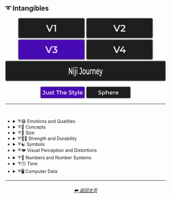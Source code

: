 <h2>➰ Intangibles</h2>

<div align="center">

[<img src="/Images/Repo_Parts/Buttons/Version_Buttons/button_version_V1_inactive.webp?raw=true" alt="MidJourney V1" height="64" />](/Pages/MJ_V1/Style_Pages/Sphere/Intangibles.md)
[<img src="/Images/Repo_Parts/Buttons/Version_Buttons/button_version_V2_inactive.webp?raw=true" alt="MidJourney V2" height="64" />](/Pages/MJ_V2/Style_Pages/Sphere/Intangibles.md)
[<img src="/Images/Repo_Parts/Buttons/Version_Buttons/button_version_V3_active.webp?raw=true" alt="MidJourney V3" height="64" />](/Pages/MJ_V3/Style_Pages/Just_The_Style/Intangibles.md)
[<img src="/Images/Repo_Parts/Buttons/Version_Buttons/button_version_V4_inactive.webp?raw=true" alt="MidJourney V4" height="64" />](/Pages/MJ_V4/Style_Pages/Just_The_Style/Intangibles.md)
<br>
[<img src="/Images/Repo_Parts/Buttons/Version_Buttons/button_version_niji_inactive_full.webp?raw=true" alt="Niji Journey" height="64" />](/Pages/Niji_Journey/Style_Pages/Intangibles.md)

[<img src="/Images/Repo_Parts/Buttons/Image_Type_Buttons/button_just_the_style_active.webp?raw=true" alt="Just The Style" width="140.5" />](/Pages/MJ_V3/Style_Pages/Just_The_Style/Intangibles.md)
[<img src="/Images/Repo_Parts/Buttons/Image_Type_Buttons/button_sphere_inactive.webp?raw=true" alt="Sphere" width="140.5" />](/Pages/MJ_V3/Style_Pages/Sphere/Intangibles.md)

</div>

<hr>
<br>


- <details><summary>➰😁 Emotions and Qualities</summary><p><div align="center">

    | Happy | Happy Accidents | Joyful |
    | :-: | :-: | :-: |
    | <img src="/Images/MJ_V3/MidJourney_Styles/Happy.webp?raw=true" width="256" /> | <img src="/Images/MJ_V3/MidJourney_Styles/Happy_Accidents.webp?raw=true" width="256" /> | <img src="/Images/MJ_V3/MidJourney_Styles/Wave_12/Joyful.webp?raw=true" width="256" /> |
    
    <br>

    | Excited | Euphoric | Love |
    | :-: | :-: | :-: |
    | <img src="/Images/MJ_V3/MidJourney_Styles/Excited.webp?raw=true" width="256" /> | <img src="/Images/MJ_V3/MidJourney_Styles/Euphoric.webp?raw=true" width="256" /> | <img src="/Images/MJ_V3/MidJourney_Styles/Wave_11/Love.webp?raw=true" width="256" /> |

    <br>
    
    | Sad | Lonely | Depressing |
    | :-: | :-: | :-: |
    | <img src="/Images/MJ_V3/MidJourney_Styles/Sad.webp?raw=true" width="256" /> | <img src="/Images/MJ_V3/MidJourney_Styles/Lonely.webp?raw=true" width="256" /> | <img src="/Images/MJ_V3/MidJourney_Styles/Depressing.webp?raw=true" width="256" /> |
    
    <br>
    
    | Cheerful | Surprise |
    | :-: | :-: |
    | <img src="/Images/MJ_V3/MidJourney_Styles/Wave_13/Cheerful.webp?raw=true" width="256" /> | <img src="/Images/MJ_V3/MidJourney_Styles/Wave_12/Surprise.webp?raw=true" width="256" /> |

    <br>

    | Emotion | Emotional |
    | :-: | :-: |
    | <img src="/Images/MJ_V3/MidJourney_Styles/Wave_13/Emotion.webp?raw=true" width="256" /> | <img src="/Images/MJ_V3/MidJourney_Styles/Wave_12/Emotional.webp?raw=true" width="256" /> |

    <br>
    
    | Intense | Freaky |
    | :-: | :-: |
    | <img src="/Images/MJ_V3/MidJourney_Styles/Wave_14/Intense.webp?raw=true" width="256" /> | <img src="/Images/MJ_V3/MidJourney_Styles/Freaky.webp?raw=true" width="256" /> |

    <br>
    
    | Clever | Brilliant | Intelligent |
    | :-: | :-: | :-: |
    | <img src="/Images/MJ_V3/MidJourney_Styles/Wave_12/Clever.webp?raw=true" width="256" /> | <img src="/Images/MJ_V3/MidJourney_Styles/Wave_13/Brilliant.webp?raw=true" width="256" /> | <img src="/Images/MJ_V3/MidJourney_Styles/Wave_13/Intelligent.webp?raw=true" width="256" /> |

    <br>

    | Whimsical |
    | :-: |
    | <img src="/Images/MJ_V3/MidJourney_Styles/Wave_12/Whimsical.webp?raw=true" width="256" /> |
    
    <br>
    
    | Pleasing | Evocative |
    | :-: | :-: |
    | <img src="/Images/MJ_V3/MidJourney_Styles/Wave_13/Pleasing.webp?raw=true" width="256" /> | <img src="/Images/MJ_V3/MidJourney_Styles/Wave_12/Evocative.webp?raw=true" width="256" /> |

    <br>

    | Angry | Dangerous |
    | :-: | :-: |
    | <img src="/Images/MJ_V3/MidJourney_Styles/Angry.webp?raw=true" width="256" /> | <img src="/Images/MJ_V3/MidJourney_Styles/Wave_11/Dangerous.webp?raw=true" width="256" /> |

    <br>

    | Angelic | Good | Heavenly |
    | :-: | :-: | :-: |
    | <img src="/Images/MJ_V3/MidJourney_Styles/Angelic.webp?raw=true" width="256" /> | <img src="/Images/MJ_V3/MidJourney_Styles/Good.webp?raw=true" width="256" /> | <img src="/Images/MJ_V3/MidJourney_Styles/Wave_12/Heavenly.webp?raw=true" width="256" /> |

    <br>

    | Evil | Diabolic | Demonic |
    | :-: | :-: | :-: |
    | <img src="/Images/MJ_V3/MidJourney_Styles/Evil.webp?raw=true" width="256" /> | <img src="/Images/MJ_V3/MidJourney_Styles/Wave_11/Diabolic.webp?raw=true" width="256" /> | <img src="/Images/MJ_V3/MidJourney_Styles/Wave_11/Demonic.webp?raw=true" width="256" /> |

    <br>

    | Corrupt | Corrupted |
    | :-: | :-: |
    | <img src="/Images/MJ_V3/MidJourney_Styles/Wave_11/Corrupt.webp?raw=true" width="256" /> | <img src="/Images/MJ_V3/MidJourney_Styles/Wave_11/Corrupted.webp?raw=true" width="256" /> |

    <br>
    
    | God | Devil |
    | :-: | :-: |
    | <img src="/Images/MJ_V3/MidJourney_Styles/God.webp?raw=true" width="256" /> | <img src="/Images/MJ_V3/MidJourney_Styles/Devil.webp?raw=true" width="256" /> |

    <br>

    | Benevolent | Malevolent |
    | :-: | :-: |
    | <img src="/Images/MJ_V3/MidJourney_Styles/Benevolent.webp?raw=true" width="256" /> | <img src="/Images/MJ_V3/MidJourney_Styles/Malevolent.webp?raw=true" width="256" /> |

    <br>
    
    | Troubled | Cringey |
    | :-: | :-: |
    | <img src="/Images/MJ_V3/MidJourney_Styles/Wave_14/Troubled.webp?raw=true" width="256" /> | <img src="/Images/MJ_V3/MidJourney_Styles/Wave_14/Cringey.webp?raw=true" width="256" /> |

    <br>

    | Creepy | Horror | Frightened |
    | :-: | :-: | :-: |
    | <img src="/Images/MJ_V3/MidJourney_Styles/Creepy.webp?raw=true" width="256" /> | <img src="/Images/MJ_V3/MidJourney_Styles/Horror.webp?raw=true" width="256" /> | <img src="/Images/MJ_V3/MidJourney_Styles/Wave_12/Frightened.webp?raw=true" width="256" /> |

    <br>
    
    | Soulful | Sublime | Ideal |
    | :-: | :-: | :-: |
    | <img src="/Images/MJ_V3/MidJourney_Styles/Wave_12/Soulful.webp?raw=true" width="256" /> | <img src="/Images/MJ_V3/MidJourney_Styles/Wave_12/Sublime.webp?raw=true" width="256" /> | <img src="/Images/MJ_V3/MidJourney_Styles/Wave_12/Ideal.webp?raw=true" width="256" /> |

    <br>

    | Luscious | Consumable |
    | :-: | :-: |
    | <img src="/Images/MJ_V3/MidJourney_Styles/Wave_13/Luscious.webp?raw=true" width="256" /> | <img src="/Images/MJ_V3/MidJourney_Styles/Wave_13/Consumable.webp?raw=true" width="256" /> |

    <br>
    
    | Cute |
    | :-: |
    | <img src="/Images/MJ_V3/MidJourney_Styles/Wave_11/Cute.webp?raw=true" width="256" /> |

    </div></p></details>


- <details><summary>➰🧠 Concepts</summary><p><div align="center">

    | Concept | Conceptual | Number |
    | :-: | :-: | :-: |
    | <img src="/Images/MJ_V3/MidJourney_Styles/Wave_13/Concept.webp?raw=true" width="256" /> | <img src="/Images/MJ_V3/MidJourney_Styles/Wave_14/Conceptual.webp?raw=true" width="256" /> | <img src="/Images/MJ_V3/MidJourney_Styles/Wave_13/Number.webp?raw=true" width="256" /> |

    <br>

    | Infused | Refreshing | Essence |
    | :-: | :-: | :-: |
    | <img src="/Images/MJ_V3/MidJourney_Styles/Infused.webp?raw=true" width="256" /> | <img src="/Images/MJ_V3/MidJourney_Styles/Refreshing.webp?raw=true" width="256" /> | <img src="/Images/MJ_V3/MidJourney_Styles/Essence.webp?raw=true" width="256" /> |
    
    <br>
    
    | Esoteric | Supersonic | Magnetic |
    | :-: | :-: | :-: |
    | <img src="/Images/MJ_V3/MidJourney_Styles/Wave_11/Esoteric.webp?raw=true" width="256" /> | <img src="/Images/MJ_V3/MidJourney_Styles/Supersonic.webp?raw=true" width="256" /> | <img src="/Images/MJ_V3/MidJourney_Styles/Wave_11/Magnetic.webp?raw=true" width="256" /> |

    <br>

    | Significant | Insanity |
    | :-: | :-: |
    | <img src="/Images/MJ_V3/MidJourney_Styles/Significant.webp?raw=true" width="256" /> | <img src="/Images/MJ_V3/MidJourney_Styles/Wave_11/Insanity.webp?raw=true" width="256" /> |

    <br>

    | Void |
    | :-: |
    | <img src="/Images/MJ_V3/MidJourney_Styles/Wave_12/Void.webp?raw=true" width="256" /> |
    
    <br>
    
    | Theme |
    | :-: |
    | <img src="/Images/MJ_V3/MidJourney_Styles/Wave_13/Theme.webp?raw=true" width="256" /> |

    <br>

    | Neural | Bleak | Barren |
    | :-: | :-: | :-: |
    | <img src="/Images/MJ_V3/MidJourney_Styles/Wave_13/Neural.webp?raw=true" width="256" /> | <img src="/Images/MJ_V3/MidJourney_Styles/Wave_13/Bleak.webp?raw=true" width="256" /> | <img src="/Images/MJ_V3/MidJourney_Styles/Wave_13/Barren.webp?raw=true" width="256" /> |
    
    <br>

    | Eerie | Vast |
    | :-: | :-: |
    | <img src="/Images/MJ_V3/MidJourney_Styles/Wave_10/Eerie.webp?raw=true" width="256" /> | <img src="/Images/MJ_V3/MidJourney_Styles/Wave_10/Vast.webp?raw=true" width="256" /> |
    
    <br>

    | Nothing | Something |
    | :-: | :-: |
    | <img src="/Images/MJ_V3/MidJourney_Styles/Wave_11/Nothing.webp?raw=true" width="256" /> | <img src="/Images/MJ_V3/MidJourney_Styles/Wave_11/Something.webp?raw=true" width="256" /> |
    
    <br>
    
    | Anything | Everything |
    | :-: | :-: |
    | <img src="/Images/MJ_V3/MidJourney_Styles/Wave_11/Anything.webp?raw=true" width="256" /> | <img src="/Images/MJ_V3/MidJourney_Styles/Wave_11/Everything.webp?raw=true" width="256" /> |

    <br>

    | Someone | Somebody |
    | :-: | :-: |
    | <img src="/Images/MJ_V3/MidJourney_Styles/Wave_12/Someone.webp?raw=true" width="256" /> | <img src="/Images/MJ_V3/MidJourney_Styles/Wave_12/Somebody.webp?raw=true" width="256" /> |

    <br>

    | No-one | Nobody |
    | :-: | :-: |
    | <img src="/Images/MJ_V3/MidJourney_Styles/Wave_12/No-one.webp?raw=true" width="256" /> | <img src="/Images/MJ_V3/MidJourney_Styles/Wave_12/Nobody.webp?raw=true" width="256" /> |

    <br>

    | Anyone | Anybody |
    | :-: | :-: |
    | <img src="/Images/MJ_V3/MidJourney_Styles/Wave_12/Anyone.webp?raw=true" width="256" /> | <img src="/Images/MJ_V3/MidJourney_Styles/Wave_12/Anybody.webp?raw=true" width="256" /> |

    <br>
    
    | Forms | Freaky-Forms |
    | :-: | :-: |
    | <img src="/Images/MJ_V3/MidJourney_Styles/Forms.webp?raw=true" width="256" /> | <img src="/Images/MJ_V3/MidJourney_Styles/Freaky-Forms.webp?raw=true" width="256" /> |

    <br>
    
    | Unknown | Untitled |
    | :-: | :-: |
    | <img src="/Images/MJ_V3/MidJourney_Styles/Unknown.webp?raw=true" width="256" /> | <img src="/Images/MJ_V3/MidJourney_Styles/Untitled.webp?raw=true" width="256" /> |
    
    <br>
    
    | Example | Instance | Incarnation |
    | :-: | :-: | :-: |
    | <img src="/Images/MJ_V3/MidJourney_Styles/Example.webp?raw=true" width="256" /> | <img src="/Images/MJ_V3/MidJourney_Styles/Instance.webp?raw=true" width="256" /> | <img src="/Images/MJ_V3/MidJourney_Styles/Incarnation.webp?raw=true" width="256" /> |
    
    <br>
    
    | Multifarious | Diverse |
    | :-: | :-: |
    | <img src="/Images/MJ_V3/MidJourney_Styles/Multifarious.webp?raw=true" width="256" /> | <img src="/Images/MJ_V3/MidJourney_Styles/Diverse.webp?raw=true" width="256" /> |

    <br>
    
    | Feng Shui | Perfectionism | OCD |
    | :-: | :-: | :-: |
    | <img src="/Images/MJ_V3/MidJourney_Styles/Feng_Shui.webp?raw=true" width="256" /> | <img src="/Images/MJ_V3/MidJourney_Styles/Perfectionism.webp?raw=true" width="256" /> | <img src="/Images/MJ_V3/MidJourney_Styles/OCD.webp?raw=true" width="256" /> |
    
    <br>

    | Knolling | Organized | Sorted |
    | :-: | :-: | :-: |
    | <img src="/Images/MJ_V3/MidJourney_Styles/Wave_14/Knolling.webp?raw=true" width="256" /> | <img src="/Images/MJ_V3/MidJourney_Styles/Organized.webp?raw=true" width="256" /> | <img src="/Images/MJ_V3/MidJourney_Styles/Sorted.webp?raw=true" width="256" /> |

    <br>

    | Neat | Tidy | Archive |
    | :-: | :-: | :-: |
    | <img src="/Images/MJ_V3/MidJourney_Styles/Neat.webp?raw=true" width="256" /> | <img src="/Images/MJ_V3/MidJourney_Styles/Tidy.webp?raw=true" width="256" /> | <img src="/Images/MJ_V3/MidJourney_Styles/Wave_12/Archive.webp?raw=true" width="256" /> |

    <br>
    
    | Random | Technique |
    | :-: | :-: |
    | <img src="/Images/MJ_V3/MidJourney_Styles/Random.webp?raw=true" width="256" /> | <img src="/Images/MJ_V3/MidJourney_Styles/Wave_13/Technique.webp?raw=true" width="256" /> |

    <br>

    | Array | Flexible | Upside-Down |
    | :-: | :-: | :-: |
    | <img src="/Images/MJ_V3/MidJourney_Styles/Array.webp?raw=true" width="256" /> | <img src="/Images/MJ_V3/MidJourney_Styles/Flexible.webp?raw=true" width="256" /> | <img src="/Images/MJ_V3/MidJourney_Styles/Upside-Down.webp?raw=true" width="256" /> |

    <br>
    
    | Chiral | Chirality | Ambidextrous |
    | :-: | :-: | :-: |
    | <img src="/Images/MJ_V3/MidJourney_Styles/Wave_14/Chiral.webp?raw=true" width="256" /> | <img src="/Images/MJ_V3/MidJourney_Styles/Wave_14/Chirality.webp?raw=true" width="256" /> | <img src="/Images/MJ_V3/MidJourney_Styles/Wave_14/Ambidextrous.webp?raw=true" width="256" /> |
    
    <br>
    
    | Continuity | Paradigm |
    | :-: | :-: |
    | <img src="/Images/MJ_V3/MidJourney_Styles/Wave_14/Continuity.webp?raw=true" width="256" /> | <img src="/Images/MJ_V3/MidJourney_Styles/Paradigm.webp?raw=true" width="256" /> |

    <br>
    
    | Representation | Manifestation | Indication |
    | :-: | :-: | :-: |
    | <img src="/Images/MJ_V3/MidJourney_Styles/Representation.webp?raw=true" width="256" /> | <img src="/Images/MJ_V3/MidJourney_Styles/Manifestation.webp?raw=true" width="256" /> | <img src="/Images/MJ_V3/MidJourney_Styles/Indication.webp?raw=true" width="256" /> |
    
    <br>
    
    | Embodiment | Quintessence | Apotheosis |
    | :-: | :-: | :-: |
    | <img src="/Images/MJ_V3/MidJourney_Styles/Embodiment.webp?raw=true" width="256" /> | <img src="/Images/MJ_V3/MidJourney_Styles/Quintessence.webp?raw=true" width="256" /> | <img src="/Images/MJ_V3/MidJourney_Styles/Apotheosis.webp?raw=true" width="256" /> |

    <br>
    
    | Kinetic |
    | :-: |
    | <img src="/Images/MJ_V3/MidJourney_Styles/Wave_14/Kinetic.webp?raw=true" width="256" /> |

    <br>

    | Muted | Silence |
    | :-: | :-: |
    | <img src="/Images/MJ_V3/MidJourney_Styles/Muted.webp?raw=true" width="256" /> | <img src="/Images/MJ_V3/MidJourney_Styles/Wave_12/Silence.webp?raw=true" width="256" /> |

    <br>
    
    | Secret | Secretive |
    | :-: | :-: |
    | <img src="/Images/MJ_V3/MidJourney_Styles/Secret.webp?raw=true" width="256" /> | <img src="/Images/MJ_V3/MidJourney_Styles/Secretive.webp?raw=true" width="256" /> |

    <br>

    | Ambiguous Image | Bayer Matrix |
    | :-: | :-: |
    | <img src="/Images/MJ_V3/MidJourney_Styles/Ambiguous_Image.webp?raw=true" width="256" /> | <img src="/Images/MJ_V3/MidJourney_Styles/Bayer_Matrix.webp?raw=true" width="256" /> |

    <br>

    | Beginning | End | Extended |
    | :-: | :-: | :-: |
    | <img src="/Images/MJ_V3/MidJourney_Styles/Beginning.webp?raw=true" width="256" /> | <img src="/Images/MJ_V3/MidJourney_Styles/End.webp?raw=true" width="256" /> | <img src="/Images/MJ_V3/MidJourney_Styles/Wave_13/Extended.webp?raw=true" width="256" /> |

    <br>

    | Life | Death | Purgatory |
    | :-: | :-: | :-: |
    | <img src="/Images/MJ_V3/MidJourney_Styles/Wave_12/Life.webp?raw=true" width="256" /> | <img src="/Images/MJ_V3/MidJourney_Styles/Wave_12/Death.webp?raw=true" width="256" /> | <img src="/Images/MJ_V3/MidJourney_Styles/Wave_12/Purgatory.webp?raw=true" width="256" /> |

    <br>

    | Mind | Ego | Egodeath |
    | :-: | :-: | :-: |
    | <img src="/Images/MJ_V3/MidJourney_Styles/Wave_12/Mind.webp?raw=true" width="256" /> | <img src="/Images/MJ_V3/MidJourney_Styles/Wave_12/Ego.webp?raw=true" width="256" /> | <img src="/Images/MJ_V3/MidJourney_Styles/Wave_12/Egodeath.webp?raw=true" width="256" /> |

    <br>

    | Paradox | Cryptic |
    | :-: | :-: |
    |<img src="/Images/MJ_V3/MidJourney_Styles/Paradox.webp?raw=true" width="256" /> | <img src="/Images/MJ_V3/MidJourney_Styles/Wave_14/Cryptic.webp?raw=true" width="256" /> |

    <br>

    | Modified | Modification | Manipulation |
    | :-: | :-: | :-: |
    | <img src="/Images/MJ_V3/MidJourney_Styles/Wave_13/Modified.webp?raw=true" width="256" /> | <img src="/Images/MJ_V3/MidJourney_Styles/Wave_13/Modification.webp?raw=true" width="256" /> | <img src="/Images/MJ_V3/MidJourney_Styles/Wave_13/Manipulation.webp?raw=true" width="256" /> |
    
    <br>
    
    | Alterations |
    | :-: |
    | <img src="/Images/MJ_V3/MidJourney_Styles/Alterations.webp?raw=true" width="256" /> |

    <br>
    
    | Miscellaneous | Experimental |
    | :-: | :-: |
    | <img src="/Images/MJ_V3/MidJourney_Styles/Wave_13/Miscellaneous.webp?raw=true" width="256" /> | <img src="/Images/MJ_V3/MidJourney_Styles/Wave_13/Experimental.webp?raw=true" width="256" /> |
    
    <br>
    
    | Aspect | Ratio | Aspect Ratio |
    | :-: | :-: | :-: |
    | <img src="/Images/MJ_V3/MidJourney_Styles/Wave_13/Aspect.webp?raw=true" width="256" /> | <img src="/Images/MJ_V3/MidJourney_Styles/Wave_13/Ratio.webp?raw=true" width="256" /> | <img src="/Images/MJ_V3/MidJourney_Styles/Wave_13/Aspect_Ratio.webp?raw=true" width="256" /> |
    
    <br>

    | Physics | Wafting |
    | :-: | :-: |
    | <img src="/Images/MJ_V3/MidJourney_Styles/Physics.webp?raw=true" width="256" /> | <img src="/Images/MJ_V3/MidJourney_Styles/Wafting.webp?raw=true" width="256" /> |

    <br>

    | System | Prompt |
    | :-: | :-: |
    | <img src="/Images/MJ_V3/MidJourney_Styles/Wave_13/System.webp?raw=true" width="256" /> | <img src="/Images/MJ_V3/MidJourney_Styles/Wave_11/Prompt.webp?raw=true" width="256" /> |

    <br>

    | Sinusoid | Summation |
    | :-: | :-: |
    | <img src="/Images/MJ_V3/MidJourney_Styles/Sinusoid.webp?raw=true" width="256" /> | <img src="/Images/MJ_V3/MidJourney_Styles/Summation.webp?raw=true" width="256" /> |

    <br>

    | Destructive | Abrasion |
    | :-: | :-: |
    | <img src="/Images/MJ_V3/MidJourney_Styles/Destructive.webp?raw=true" width="256" /> | <img src="/Images/MJ_V3/MidJourney_Styles/Abrasion.webp?raw=true" width="256" /> |

    <br>

    | Obstructed | Convergence |
    | :-: | :-: |
    | <img src="/Images/MJ_V3/MidJourney_Styles/Obstructed.webp?raw=true" width="256" /> | <img src="/Images/MJ_V3/MidJourney_Styles/Convergence.webp?raw=true" width="256" /> |

    <br>

    | Displace | Shifted | Shifting |
    | :-: | :-: | :-: |
    | <img src="/Images/MJ_V3/MidJourney_Styles/Displace.webp?raw=true" width="256" /> | <img src="/Images/MJ_V3/MidJourney_Styles/Shifted.webp?raw=true" width="256" /> | <img src="/Images/MJ_V3/MidJourney_Styles/Shifting.webp?raw=true" width="256" /> |
    
    <br>
    
    | Accumulation | Accumulated |
    | :-: | :-: |
    | <img src="/Images/MJ_V3/MidJourney_Styles/Accumulation.webp?raw=true" width="256" /> | <img src="/Images/MJ_V3/MidJourney_Styles/Accumulated.webp?raw=true" width="256" /> |

    <br>

    | Resolution | Format |
    | :-: | :-: |
    | <img src="/Images/MJ_V3/MidJourney_Styles/Wave_13/Resolution.webp?raw=true" width="256" /> | <img src="/Images/MJ_V3/MidJourney_Styles/Wave_13/Format.webp?raw=true" width="256" /> |

    <br>
    
    | Breathing |
    | :-: |
    | <img src="/Images/MJ_V3/MidJourney_Styles/Breathing.webp?raw=true" width="256" /> |

    <br>
    
    | Play | Playing | Playful |
    | :-: | :-: | :-: |
    | <img src="/Images/MJ_V3/MidJourney_Styles/Play.webp?raw=true" width="256" /> | <img src="/Images/MJ_V3/MidJourney_Styles/Playing.webp?raw=true" width="256" /> | <img src="/Images/MJ_V3/MidJourney_Styles/Playful.webp?raw=true" width="256" /> |

    <br>
    
    | Wulfken |
    | :-: |
    | <img src="/Images/MJ_V3/MidJourney_Styles/Wulfken.webp?raw=true" width="256" /> |
    
    <br>
    
    | Nom | Nom-Nom |
    | :-: | :-: |
    | <img src="/Images/MJ_V3/MidJourney_Styles/Nom.webp?raw=true" width="256" /> | <img src="/Images/MJ_V3/MidJourney_Styles/Nom-Nom.webp?raw=true" width="256" /> |

    <br>
    
    | Derp | Hurr-Durr |
    | :-: | :-: |
    | <img src="/Images/MJ_V3/MidJourney_Styles/Derp.webp?raw=true" width="256" /> | <img src="/Images/MJ_V3/MidJourney_Styles/Hurr-Durr.webp?raw=true" width="256" /> |
    
    <br>
    
    | Derr | Durrific |
    | :-: | :-: |
    | <img src="/Images/MJ_V3/MidJourney_Styles/Derr.webp?raw=true" width="256" /> | <img src="/Images/MJ_V3/MidJourney_Styles/Durrific.webp?raw=true" width="256" /> |

    </div></p></details>


- <details><summary>➰🤏 Size</summary><p><div align="center">

    | Size | Bite-Sized | Scale |
    | :-: | :-: | :-: |
    | <img src="/Images/MJ_V3/MidJourney_Styles/Wave_13/Size.webp?raw=true" width="256" /> | <img src="/Images/MJ_V3/MidJourney_Styles/Wave_13/Bite-Sized.webp?raw=true" width="256" /> | <img src="/Images/MJ_V3/MidJourney_Styles/Wave_14/Scale.webp?raw=true" width="256" /> |
    
    <br>
    
    | Nano | Micro | Tiny |
    | :-: | :-: | :-: |
    | <img src="/Images/MJ_V3/MidJourney_Styles/Nano.webp?raw=true" width="256" /> | <img src="/Images/MJ_V3/MidJourney_Styles/Micro.webp?raw=true" width="256" /> | <img src="/Images/MJ_V3/MidJourney_Styles/Tiny.webp?raw=true" width="256" /> |
    
    <br>
    
    | Mini | Big | Large |
    | :-: | :-: | :-: |
    | <img src="/Images/MJ_V3/MidJourney_Styles/Mini.webp?raw=true" width="256" /> | <img src="/Images/MJ_V3/MidJourney_Styles/Big.webp?raw=true" width="256" /> | <img src="/Images/MJ_V3/MidJourney_Styles/Large.webp?raw=true" width="256" /> |

    <br>
    
    | Huge | Massive | Massive Scale |
    | :-: | :-: | :-: |
    | <img src="/Images/MJ_V3/MidJourney_Styles/Huge.webp?raw=true" width="256" /> | <img src="/Images/MJ_V3/MidJourney_Styles/Massive.webp?raw=true" width="256" /> | <img src="/Images/MJ_V3/MidJourney_Styles/Massive_Scale.webp?raw=true" width="256" /> |

    </div></p></details>


- <details><summary>➰🏋️‍♂️ Strength and Durability</summary><p><div align="center">

    | Weak | Strong | Durable |
    | :-: | :-: | :-: |
    | <img src="/Images/MJ_V3/MidJourney_Styles/Weak.webp?raw=true" width="256" /> | <img src="/Images/MJ_V3/MidJourney_Styles/Strong.webp?raw=true" width="256" /> | <img src="/Images/MJ_V3/MidJourney_Styles/Wave_14/Durable.webp?raw=true" width="256" /> |

    <br>

    | Powerful |
    | :-: |
    | <img src="/Images/MJ_V3/MidJourney_Styles/Powerful.webp?raw=true" width="256" /> |

    </div></p></details>


- <details><summary>➰☯ Symbols</summary><p>

  - <details><summary>☯♓ Zodiac Signs</summary><p><div align="center">

    | Capricornus | Aquarius | Pisces |
    | :-: | :-: | :-: |
    | <img src="/Images/MJ_V3/MidJourney_Styles/Capricornus.webp?raw=true" width="256" /> | <img src="/Images/MJ_V3/MidJourney_Styles/Aquarius.webp?raw=true" width="256" /> | <img src="/Images/MJ_V3/MidJourney_Styles/Pisces.webp?raw=true" width="256" /> |

    <br>

    | Taurus | Gemini | Cancer |
    | :-: | :-: | :-: |
    | <img src="/Images/MJ_V3/MidJourney_Styles/Taurus.webp?raw=true" width="256" /> | <img src="/Images/MJ_V3/MidJourney_Styles/Gemini.webp?raw=true" width="256" /> | <img src="/Images/MJ_V3/MidJourney_Styles/Cancer.webp?raw=true" width="256" /> |

    <br>

    | Leo | Virgo | Libra |
    | :-: | :-: | :-: |
    | <img src="/Images/MJ_V3/MidJourney_Styles/Leo.webp?raw=true" width="256" /> | <img src="/Images/MJ_V3/MidJourney_Styles/Virgo.webp?raw=true" width="256" /> | <img src="/Images/MJ_V3/MidJourney_Styles/Libra.webp?raw=true" width="256" /> |

    <br>

    | Scorpio | Sagittarius |
    | :-: | :-: |
    | <img src="/Images/MJ_V3/MidJourney_Styles/Scorpio.webp?raw=true" width="256" /> | <img src="/Images/MJ_V3/MidJourney_Styles/Sagittarius.webp?raw=true" width="256" /> |

    </div></p></details>


  - <details><summary>☯🔣 Unicode Symbols</summary><p><div align="center">

    | <br>,<p><div align="center"><i><h6>Comma</h6></i></div></p> | <br>&#x27;<p><div align="center"><i><h6>Apostrophe</h6></i></div></p> |
    | :-: | :-: |
    | <img src="/Images/MJ_V3/MidJourney_Styles/Unicode_Symbols/Comma.webp?raw=true" width="256" /> | <img src="/Images/MJ_V3/MidJourney_Styles/Unicode_Symbols/Apostrophe.webp?raw=true" width="256" /> |

    <br>

    | <br>&#x22;<p><div align="center"><i><h6>Quotation Mark</h6></i></div></p> | <br>„<p><div align="center"><i><h6>Double Low-9 Quotation Mark</h6></i></div></p> |
    | :-: | :-: |
    | <img src="/Images/MJ_V3/MidJourney_Styles/Unicode_Symbols/QuotationMark.webp?raw=true" width="256" /> | <img src="/Images/MJ_V3/MidJourney_Styles/Unicode_Symbols/DoubleLow-9QuotationMark.webp?raw=true" width="256" /> |

    <br>

    | <br>.<p><div align="center"><i><h6>Period</h6></i></div></p> | <br>…<p><div align="center"><i><h6>Ellipsis</h6></i></div></p> | <br>`<p><div align="center"><i><h6>Backtick</h6></i></div></p> |
    | :-: | :-: | :-: |
    | <img src="/Images/MJ_V3/MidJourney_Styles/Unicode_Symbols/Period.webp?raw=true" width="256" /> | <img src="/Images/MJ_V3/MidJourney_Styles/Unicode_Symbols/Ellipsis.webp?raw=true" width="256" /> | <img src="/Images/MJ_V3/MidJourney_Styles/Unicode_Symbols/Backtick.webp?raw=true" width="256" /> |

    <br>

    | <br>~<p><div align="center"><i><h6>Tilde</h6></i></div></p> | <br>_<p><div align="center"><i><h6>Underscore</h6></i></div></p> | <br>¯<p><div align="center"><i><h6>Macron</h6></i></div></p> |
    | :-: | :-: | :-: |
    | <img src="/Images/MJ_V3/MidJourney_Styles/Unicode_Symbols/Tilde.webp?raw=true" width="256" /> | <img src="/Images/MJ_V3/MidJourney_Styles/Unicode_Symbols/Underscore.webp?raw=true" width="256" /> | <img src="/Images/MJ_V3/MidJourney_Styles/Unicode_Symbols/Macron.webp?raw=true" width="256" /> |

    <br>

    | <br>@<p><div align="center"><i><h6>At Sign</h6></i></div></p> | <br>#<p><div align="center"><i><h6>Number Sign</h6></i></div></p> |
    | :-: | :-: |
    | <img src="/Images/MJ_V3/MidJourney_Styles/Unicode_Symbols/AtSign.webp?raw=true" width="256" /> | <img src="/Images/MJ_V3/MidJourney_Styles/Unicode_Symbols/NumberSign.webp?raw=true" width="256" /> |

    <br>

    | <br>^<p><div align="center"><i><h6>Caret</h6></i></div></p> | <br>°<p><div align="center"><i><h6>Degrees</h6></i></div></p> | <br>¤<p><div align="center"><i><h6>Currency Sign</h6></i></div></p> |
    | :-: | :-: | :-: |
    | <img src="/Images/MJ_V3/MidJourney_Styles/Unicode_Symbols/Caret.webp?raw=true" width="256" /> | <img src="/Images/MJ_V3/MidJourney_Styles/Unicode_Symbols/Degrees.webp?raw=true" width="256" /> | <img src="/Images/MJ_V3/MidJourney_Styles/Unicode_Symbols/CurrencySign.webp?raw=true" width="256" /> |

    <br>

    | <br>$<p><div align="center"><i><h6>Dollar</h6></i></div></p> | <br>¢<p><div align="center"><i><h6>Cent</h6></i></div></p> | <br>£<p><div align="center"><i><h6>Pound</h6></i></div></p> |
    | :-: | :-: | :-: |
    | <img src="/Images/MJ_V3/MidJourney_Styles/Unicode_Symbols/Dollar.webp?raw=true" width="256" /> | <img src="/Images/MJ_V3/MidJourney_Styles/Unicode_Symbols/Cent.webp?raw=true" width="256" /> | <img src="/Images/MJ_V3/MidJourney_Styles/Unicode_Symbols/Pound.webp?raw=true" width="256" /> |

    <br>

    | <br>€<p><div align="center"><i><h6>Euro</h6></i></div></p> | <br>¥<p><div align="center"><i><h6>Yen</h6></i></div></p> | <br>₩<p><div align="center"><i><h6>Won</h6></i></div></p> |
    | :-: | :-: | :-: |
    | <img src="/Images/MJ_V3/MidJourney_Styles/Unicode_Symbols/Euro.webp?raw=true" width="256" /> | <img src="/Images/MJ_V3/MidJourney_Styles/Unicode_Symbols/Yen.webp?raw=true" width="256" /> | <img src="/Images/MJ_V3/MidJourney_Styles/Unicode_Symbols/Won.webp?raw=true" width="256" /> |

    <br>

    | <br>%<p><div align="center"><i><h6>Percent</h6></i></div></p> | <br>‰<p><div align="center"><i><h6>Permile</h6></i></div></p> |
    | :-: | :-: |
    | <img src="/Images/MJ_V3/MidJourney_Styles/Unicode_Symbols/Percent.webp?raw=true" width="256" /> | <img src="/Images/MJ_V3/MidJourney_Styles/Unicode_Symbols/Permile.webp?raw=true" width="256" /> |

    <br>

    | <br>&<p><div align="center"><i><h6>Ampersand</h6></i></div></p> | <br>⅋<p><div align="center"><i><h6>Turned Ampersand</h6></i></div></p> |
    | :-: | :-: |
    | <img src="/Images/MJ_V3/MidJourney_Styles/Unicode_Symbols/Ampersand.webp?raw=true" width="256" /> | <img src="/Images/MJ_V3/MidJourney_Styles/Unicode_Symbols/TurnedAmpersand.webp?raw=true" width="256" /> |

    <br>

    | <br>;<p><div align="center"><i><h6>Semicolon</h6></i></div></p> | <br>:<p><div align="center"><i><h6>Colon</h6></i></div></p> | <br>⁝<p><div align="center"><i><h6>Isocolon</h6></i></div></p> |
    | :-: | :-: | :-: |
    | <img src="/Images/MJ_V3/MidJourney_Styles/Unicode_Symbols/Semicolon.webp?raw=true" width="256" /> | <img src="/Images/MJ_V3/MidJourney_Styles/Unicode_Symbols/Colon.webp?raw=true" width="256" /> | <img src="/Images/MJ_V3/MidJourney_Styles/Unicode_Symbols/Isocolon.webp?raw=true" width="256" /> |

    <br>

    | <br>&#x7C;<p><div align="center"><i><h6>Vertical Bar</h6></i></div></p> | <br>¦<p><div align="center"><i><h6>Broken Vertical Bar</h6></i></div></p> |
    | :-: | :-: |
    | <img src="/Images/MJ_V3/MidJourney_Styles/Unicode_Symbols/VerticalBar.webp?raw=true" width="256" /> | <img src="/Images/MJ_V3/MidJourney_Styles/Unicode_Symbols/BrokenVerticalBar.webp?raw=true" width="256" /> |

    <br>

    | <br>/<p><div align="center"><i><h6>Slash</h6></i></div></p> | <br>&#x5C;<p><div align="center"><i><h6>Backslash</h6></i></div></p> |
    | :-: | :-: |
    | <img src="/Images/MJ_V3/MidJourney_Styles/Unicode_Symbols/Slash.webp?raw=true" width="256" /> | <img src="/Images/MJ_V3/MidJourney_Styles/Unicode_Symbols/Backslash.webp?raw=true" width="256" /> |

    <br>

    | <br>+<p><div align="center"><i><h6>Plus</h6></i></div></p> | <br>-<p><div align="center"><i><h6>Hyphen</h6></i></div></p> | <br>±<p><div align="center"><i><h6>Plus-Minus Sign</h6></i></div></p> |
    | :-: | :-: | :-: |
    | <img src="/Images/MJ_V3/MidJourney_Styles/Unicode_Symbols/Plus.webp?raw=true" width="256" /> | <img src="/Images/MJ_V3/MidJourney_Styles/Unicode_Symbols/Hyphen.webp?raw=true" width="256" /> | <img src="/Images/MJ_V3/MidJourney_Styles/Unicode_Symbols/Plus-MinusSign.webp?raw=true" width="256" /> |

    <br>

    | <br>×<p><div align="center"><i><h6>Multiply</h6></i></div></p> | <br>÷<p><div align="center"><i><h6>Divide</h6></i></div></p> | <br>=<p><div align="center"><i><h6>Equals</h6></i></div></p> |
    | :-: | :-: | :-: |
    | <img src="/Images/MJ_V3/MidJourney_Styles/Unicode_Symbols/Multiply.webp?raw=true" width="256" /> | <img src="/Images/MJ_V3/MidJourney_Styles/Unicode_Symbols/Divide.webp?raw=true" width="256" /> | <img src="/Images/MJ_V3/MidJourney_Styles/Unicode_Symbols/Equals.webp?raw=true" width="256" /> |

    <br>

    | <br><<p><div align="center"><i><h6>Less Than</h6></i></div></p> | <br>><p><div align="center"><i><h6>Greater Than</h6></i></div></p> |
    | :-: | :-: |
    | <img src="/Images/MJ_V3/MidJourney_Styles/Unicode_Symbols/LessThan.webp?raw=true" width="256" /> | <img src="/Images/MJ_V3/MidJourney_Styles/Unicode_Symbols/GreaterThan.webp?raw=true" width="256" /> |

    <br>

    | <br>!<p><div align="center"><i><h6>Exclimation Mark</h6></i></div></p> | <br>¡<p><div align="center"><i><h6>Inverted Exclimation Mark</h6></i></div></p> |
    | :-: | :-: |
    | <img src="/Images/MJ_V3/MidJourney_Styles/Unicode_Symbols/ExclimationMark.webp?raw=true" width="256" /> | <img src="/Images/MJ_V3/MidJourney_Styles/Unicode_Symbols/InvertedExclimationMark.webp?raw=true" width="256" /> |

    <br>

    | <br>?<p><div align="center"><i><h6>Question Mark</h6></i></div></p> | <br>¿<p><div align="center"><i><h6>Inverted Question Mark</h6></i></div></p> | <br>‽<p><div align="center"><i><h6>Interrobang</h6></i></div></p> |
    | :-: | :-: | :-: |
    | <img src="/Images/MJ_V3/MidJourney_Styles/Unicode_Symbols/QuestionMark.webp?raw=true" width="256" /> | <img src="/Images/MJ_V3/MidJourney_Styles/Unicode_Symbols/InvertedQuestionMark.webp?raw=true" width="256" /> | <img src="/Images/MJ_V3/MidJourney_Styles/Unicode_Symbols/Interrobang.webp?raw=true" width="256" /> |

    <br>

    | <br>*<p><div align="center"><i><h6>Asterisk</h6></i></div></p> | <br>⁂<p><div align="center"><i><h6>Asterism</h6></i></div></p> |
    | :-: | :-: |
    | <img src="/Images/MJ_V3/MidJourney_Styles/Unicode_Symbols/Asterisk.webp?raw=true" width="256" /> | <img src="/Images/MJ_V3/MidJourney_Styles/Unicode_Symbols/Asterism.webp?raw=true" width="256" /> |

    <br>

    | <br>•<p><div align="center"><i><h6>Bullet</h6></i></div></p> | <br>‣<p><div align="center"><i><h6>Triangular Bullet</h6></i></div></p> |
    | :-: | :-: |
    | <img src="/Images/MJ_V3/MidJourney_Styles/Unicode_Symbols/Bullet.webp?raw=true" width="256" /> | <img src="/Images/MJ_V3/MidJourney_Styles/Unicode_Symbols/TriangularBullet.webp?raw=true" width="256" /> |

    <br>

    | <br>○<p><div align="center"><i><h6>White Circle</h6></i></div></p> | <br>●<p><div align="center"><i><h6>Black Circle</h6></i></div></p> |
    | :-: | :-: |
    | <img src="/Images/MJ_V3/MidJourney_Styles/Unicode_Symbols/WhiteCircle.webp?raw=true" width="256" /> | <img src="/Images/MJ_V3/MidJourney_Styles/Unicode_Symbols/BlackCircle.webp?raw=true" width="256" /> |

    <br>

    | <br>□<p><div align="center"><i><h6>White Square</h6></i></div></p> | <br>■<p><div align="center"><i><h6>Black Square</h6></i></div></p> | ▪<br>︎<p><div align="center"><i><h6>Small Black Square</h6></i></div></p> |
    | :-: | :-: | :-: |
    | <img src="/Images/MJ_V3/MidJourney_Styles/Unicode_Symbols/WhiteSquare.webp?raw=true" width="256" /> | <img src="/Images/MJ_V3/MidJourney_Styles/Unicode_Symbols/BlackSquare.webp?raw=true" width="256" /> | <img src="/Images/MJ_V3/MidJourney_Styles/Unicode_Symbols/SmallBlackSquare.webp?raw=true" width="256" /> |

    <br>

    | <br>☆<p><div align="center"><i><h6>Star</h6></i></div></p> | <br>◇<p><div align="center"><i><h6>Diamond</h6></i></div></p> |
    | :-: | :-: |
    | <img src="/Images/MJ_V3/MidJourney_Styles/Unicode_Symbols/Star.webp?raw=true" width="256" /> | <img src="/Images/MJ_V3/MidJourney_Styles/Unicode_Symbols/Diamond.webp?raw=true" width="256" /> |

    <br>

    | <br>♤<p><div align="center"><i><h6>Spade</h6></i></div></p> | <br>♡<p><div align="center"><i><h6>Heart</h6></i></div></p> | <br>♧<p><div align="center"><i><h6>Club</h6></i></div></p> |
    | :-: | :-: | :-: |
    | <img src="/Images/MJ_V3/MidJourney_Styles/Unicode_Symbols/Spade.webp?raw=true" width="256" /> | <img src="/Images/MJ_V3/MidJourney_Styles/Unicode_Symbols/Heart.webp?raw=true" width="256" /> | <img src="/Images/MJ_V3/MidJourney_Styles/Unicode_Symbols/Club.webp?raw=true" width="256" /> |

    <br>

    | <br>†<p><div align="center"><i><h6>Dagger</h6></i></div></p> | <br>‡<p><div align="center"><i><h6>Double Dagger</h6></i></div></p> |
    | :-: | :-: |
    | <img src="/Images/MJ_V3/MidJourney_Styles/Unicode_Symbols/Dagger.webp?raw=true" width="256" /> | <img src="/Images/MJ_V3/MidJourney_Styles/Unicode_Symbols/DoubleDagger.webp?raw=true" width="256" /> |

    <br>

    | <br>(<p><div align="center"><i><h6>Left Parenthesis</h6></i></div></p> | <br>)<p><div align="center"><i><h6>Right Parenthesis</h6></i></div></p> |
    | :-: | :-: |
    | <img src="/Images/MJ_V3/MidJourney_Styles/Unicode_Symbols/LeftParenthesis.webp?raw=true" width="256" /> | <img src="/Images/MJ_V3/MidJourney_Styles/Unicode_Symbols/RightParenthesis.webp?raw=true" width="256" /> |

    <br>

    | <br>[<p><div align="center"><i><h6>Left Square Bracket</h6></i></div></p> | <br>]<p><div align="center"><i><h6>Right Square Bracket</h6></i></div></p> |
    | :-: | :-: |
    | <img src="/Images/MJ_V3/MidJourney_Styles/Unicode_Symbols/LeftSquareBracket.webp?raw=true" width="256" /> | <img src="/Images/MJ_V3/MidJourney_Styles/Unicode_Symbols/RightSquareBracket.webp?raw=true" width="256" /> |

    <br>

    | <br>{<p><div align="center"><i><h6>Left Curly Bracket</h6></i></div></p> | <br>}<p><div align="center"><i><h6>Right Curly Bracket</h6></i></div></p> |
    | :-: | :-: |
    | <img src="/Images/MJ_V3/MidJourney_Styles/Unicode_Symbols/LeftCurlyBracket.webp?raw=true" width="256" /> | <img src="/Images/MJ_V3/MidJourney_Styles/Unicode_Symbols/RightCurlyBracket.webp?raw=true" width="256" /> |

    <br>

    | <br>《<p><div align="center"><i><h6>Left Guillemet</h6></i></div></p> | <br>》<p><div align="center"><i><h6>Right Guillemet</h6></i></div></p> |
    | :-: | :-: |
    | <img src="/Images/MJ_V3/MidJourney_Styles/Unicode_Symbols/LeftGuillemet.webp?raw=true" width="256" /> | <img src="/Images/MJ_V3/MidJourney_Styles/Unicode_Symbols/RightGuillemet.webp?raw=true" width="256" /> |

    <br>

    | <br>‹<p><div align="center"><i><h6>Single Left-Pointing Angle Quotation Mark</h6></i></div></p> | <br>›<p><div align="center"><i><h6>Single Right-Pointing Angle Quotation Mark</h6></i></div></p> |
    | :-: | :-: |
    | <img src="/Images/MJ_V3/MidJourney_Styles/Unicode_Symbols/SingleLeft-PointingAngleQuotationMark.webp?raw=true" width="256" /> | <img src="/Images/MJ_V3/MidJourney_Styles/Unicode_Symbols/SingleRight-PointingAngleQuotationMark.webp?raw=true" width="256" /> |

    <br>

    | <br>«<p><div align="center"><i><h6>Double Left-Pointing Angle Quotation Mark</h6></i></div></p> | <br>»<p><div align="center"><i><h6>Double Right-Pointing Angle Quotation Mark</h6></i></div></p> |
    | :-: | :-: |
    | <img src="/Images/MJ_V3/MidJourney_Styles/Unicode_Symbols/DoubleLeft-PointingAngleQuotationMark.webp?raw=true" width="256" /> | <img src="/Images/MJ_V3/MidJourney_Styles/Unicode_Symbols/DoubleRight-PointingAngleQuotationMark.webp?raw=true" width="256" /> |

    <br>

    | <br>™<p><div align="center"><i><h6>Trademark</h6></i></div></p> | <br>©<p><div align="center"><i><h6>Copyright</h6></i></div></p> | <br>®<p><div align="center"><i><h6>Registered Trademark</h6></i></div></p> |
    | :-: | :-: | :-: |
    | <img src="/Images/MJ_V3/MidJourney_Styles/Unicode_Symbols/Trademark.webp?raw=true" width="256" /> | <img src="/Images/MJ_V3/MidJourney_Styles/Unicode_Symbols/Copyright.webp?raw=true" width="256" /> | <img src="/Images/MJ_V3/MidJourney_Styles/Unicode_Symbols/RegisteredTrademark.webp?raw=true" width="256" /> |

    <br>

    | <br>§<p><div align="center"><i><h6>Section Sign</h6></i></div></p> | <br>¶<p><div align="center"><i><h6>Paragraph</h6></i></div></p> | <br>⁋<p><div align="center"><i><h6>Pilcrow</h6></i></div></p> |
    | :-: | :-: | :-: |
    | <img src="/Images/MJ_V3/MidJourney_Styles/Unicode_Symbols/SectionSign.webp?raw=true" width="256" /> | <img src="/Images/MJ_V3/MidJourney_Styles/Unicode_Symbols/Paragraph.webp?raw=true" width="256" /> | <img src="/Images/MJ_V3/MidJourney_Styles/Unicode_Symbols/Pilcrow.webp?raw=true" width="256" /> |

    <br>

    | <br>⁁<p><div align="center"><i><h6>Caret Insertion Point</h6></i></div></p> | <br>ƒ<p><div align="center"><i><h6>LatinF</h6></i></div></p> |
    | :-: | :-: |
    | <img src="/Images/MJ_V3/MidJourney_Styles/Unicode_Symbols/CaretInsertionPoint.webp?raw=true" width="256" /> | <img src="/Images/MJ_V3/MidJourney_Styles/Unicode_Symbols/LatinF.webp?raw=true" width="256" /> |

    <br>

    | <br>←<p><div align="center"><i><h6>Left Arrow</h6></i></div></p> | <br>→<p><div align="center"><i><h6>Right Arrow</h6></i></div></p> |
    | :-: | :-: |
    | <img src="/Images/MJ_V3/MidJourney_Styles/Unicode_Symbols/LeftArrow.webp?raw=true" width="256" /> | <img src="/Images/MJ_V3/MidJourney_Styles/Unicode_Symbols/RightArrow.webp?raw=true" width="256" /> |

    <br>

    | <br>↑<p><div align="center"><i><h6>Up Arrow</h6></i></div></p> | <br>↓<p><div align="center"><i><h6>Down Arrow</h6></i></div></p> |
    | :-: | :-: |
    | <img src="/Images/MJ_V3/MidJourney_Styles/Unicode_Symbols/UpArrow.webp?raw=true" width="256" /> | <img src="/Images/MJ_V3/MidJourney_Styles/Unicode_Symbols/DownArrow.webp?raw=true" width="256" /> |

    <br>

    | <br>⁚<p><div align="center"><i><h6>Two Dots</h6></i></div></p> | <br>⁖<p><div align="center"><i><h6>Three Dots</h6></i></div></p> | <br>⁙<p><div align="center"><i><h6>Five Dots</h6></i></div></p> |
    | :-: | :-: | :-: |
    | <img src="/Images/MJ_V3/MidJourney_Styles/Unicode_Symbols/TwoDots.webp?raw=true" width="256" /> | <img src="/Images/MJ_V3/MidJourney_Styles/Unicode_Symbols/ThreeDots.webp?raw=true" width="256" /> | <img src="/Images/MJ_V3/MidJourney_Styles/Unicode_Symbols/FiveDots.webp?raw=true" width="256" /> |

    <br>

    | <br>⁘<p><div align="center"><i><h6>Four Dots</h6></i></div></p> | <br>⁛<p><div align="center"><i><h6>Four Dots</h6></i></div></p> | <br>⁞<p><div align="center"><i><h6>Vertical Four Dots</h6></i></div></p> |
    | :-: | :-: | :-: |
    | <img src="/Images/MJ_V3/MidJourney_Styles/Unicode_Symbols/FourDots.webp?raw=true" width="256" /> | <img src="/Images/MJ_V3/MidJourney_Styles/Unicode_Symbols/SpacedFourDots.webp?raw=true" width="256" /> | <img src="/Images/MJ_V3/MidJourney_Styles/Unicode_Symbols/VerticalFourDots.webp?raw=true" width="256" /> |

    </div></p></details>


  - <details><summary>☯ Other Symbols</summary><p><div align="center">

    | Symbol | Symbols |
    | :-: | :-: |
    | <img src="/Images/MJ_V3/MidJourney_Styles/Wave_13/Symbol.webp?raw=true" width="256" /> | <img src="/Images/MJ_V3/MidJourney_Styles/Wave_13/Symbols.webp?raw=true" width="256" /> |

    <br>

    | Emblem | Sigil | Blissymbol |
    | :-: | :-: | :-: |
    | <img src="/Images/MJ_V3/MidJourney_Styles/Emblem.webp?raw=true" width="256" /> | <img src="/Images/MJ_V3/MidJourney_Styles/Sigil.webp?raw=true" width="256" /> | <img src="/Images/MJ_V3/MidJourney_Styles/Blissymbol.webp?raw=true" width="256" /> |
    
    <br>
    
    | Rune |
    | :-: |
    | <img src="/Images/MJ_V3/MidJourney_Styles/Rune.webp?raw=true" width="256" /> |

    <br>
    
    | Emoticon | Emote |
    | :-: | :-: |
    | <img src="/Images/MJ_V3/MidJourney_Styles/Emoticon.webp?raw=true" width="256" /> | <img src="/Images/MJ_V3/MidJourney_Styles/Emote.webp?raw=true" width="256" /> |
    
    <br>

    | Zodiac | Zodiac Sign |
    | :-: | :-: |
    | <img src="/Images/MJ_V3/MidJourney_Styles/Wave_13/Zodiac.webp?raw=true" width="256" /> | <img src="/Images/MJ_V3/MidJourney_Styles/Wave_13/Zodiac_Sign.webp?raw=true" width="256" /> |

    <br>

    | Alchemical-Symbols | Astronomical-Symbols |
    | :-: | :-: |
    | <img src="/Images/MJ_V3/MidJourney_Styles/Alchemical-Symbols.webp?raw=true" width="256" /> | <img src="/Images/MJ_V3/MidJourney_Styles/Astronomical-Symbols.webp?raw=true" width="256" /> |
    
    <br>

    
    | Logogram | Ideogram |
    | :-: | :-: |
    | <img src="/Images/MJ_V3/MidJourney_Styles/Logogram.webp?raw=true" width="256" /> | <img src="/Images/MJ_V3/MidJourney_Styles/Ideogram.webp?raw=true" width="256" /> |
    
    <br>
    
    | Lexigram | Lexigram Symbol |
    | :-: | :-: |
    | <img src="/Images/MJ_V3/MidJourney_Styles/Lexigram.webp?raw=true" width="256" /> | <img src="/Images/MJ_V3/MidJourney_Styles/Lexigram_Symbol.webp?raw=true" width="256" /> |
    
    <br>
    
    | Therblig | Therblig Symbol |
    | :-: | :-: |
    | <img src="/Images/MJ_V3/MidJourney_Styles/Therblig.webp?raw=true" width="256" /> | <img src="/Images/MJ_V3/MidJourney_Styles/Therblig_Symbol.webp?raw=true" width="256" /> |
    
    <br>
    
    | Glyph | Glyphigram |
    | :-: | :-: |
    | <img src="/Images/MJ_V3/MidJourney_Styles/Glyph.webp?raw=true" width="256" /> | <img src="/Images/MJ_V3/MidJourney_Styles/Glyphigram.webp?raw=true" width="256" /> |
    
    <br>
    
    | Hieroglyphica | Hieroglyphical |
    | :-: | :-: |
    | <img src="/Images/MJ_V3/MidJourney_Styles/Hieroglyphica.webp?raw=true" width="256" /> | <img src="/Images/MJ_V3/MidJourney_Styles/Hieroglyphical.webp?raw=true" width="256" /> |
    
    <br>

    | Yin Yang | Om Symbol | Clef |
    | :-: | :-: | :-: |
    | <img src="/Images/MJ_V3/MidJourney_Styles/Yin_Yang.webp?raw=true" width="256" /> | <img src="/Images/MJ_V3/MidJourney_Styles/Om_Symbol.webp?raw=true" width="256" /> | <img src="/Images/MJ_V3/MidJourney_Styles/Wave_11/Clef.webp?raw=true" width="256" /> |

    <br>
    
    | Ouroboros | Valknut |
    | :-: | :-: |
    | <img src="/Images/MJ_V3/MidJourney_Styles/Wave_11/Ouroboros.webp?raw=true" width="256" /> | <img src="/Images/MJ_V3/MidJourney_Styles/Valknut.webp?raw=true" width="256" /> |

    <br>
    
    | Skull and Crossbones | Skull and Crossbones Symbol |
    | :-: | :-: |
    | <img src="/Images/MJ_V3/MidJourney_Styles/Skull_and_Crossbones.webp?raw=true" width="256" /> | <img src="/Images/MJ_V3/MidJourney_Styles/Skull_and_Crossbones_Symbol.webp?raw=true" width="256" /> |
    
    <br>
    
    | Atomic Whirl | Symbol of Chaos | Ichthys Symbol |
    | :-: | :-: | :-: |
    | <img src="/Images/MJ_V3/MidJourney_Styles/Atomic_Whirl.webp?raw=true" width="256" /> | <img src="/Images/MJ_V3/MidJourney_Styles/Symbol_of_Chaos.webp?raw=true" width="256" /> | <img src="/Images/MJ_V3/MidJourney_Styles/Ichthys_Symbol.webp?raw=true" width="256" /> |
    
    <br>
    
    | Croatian Interlace |
    | :-: |
    | <img src="/Images/MJ_V3/MidJourney_Styles/Croatian_Interlace.webp?raw=true" width="256" /> |

    </div></p></details>

  </p></details>


- <details><summary>➰👁 Visual Perception and Distortions</summary><p><div align="center">

    | Visual Perception | Visual Agnosia | Vertigo |
    | :-: | :-: | :-: |
    | <img src="/Images/MJ_V3/MidJourney_Styles/Visual_Perception.webp?raw=true" width="256" /> | <img src="/Images/MJ_V3/MidJourney_Styles/Visual_Agnosia.webp?raw=true" width="256" /> | <img src="/Images/MJ_V3/MidJourney_Styles/Wave_12/Vertigo.webp?raw=true" width="256" /> |

    <br>

    | Ianothinopsia | Dysmorphopsia |
    | :-: | :-: |
    | <img src="/Images/MJ_V3/MidJourney_Styles/Ianothinopsia.webp?raw=true" width="256" /> | <img src="/Images/MJ_V3/MidJourney_Styles/Dysmorphopsia.webp?raw=true" width="256" /> |
    
    <br>
    
    | Micropsia | Microtelepsia |
    | :-: | :-: |
    | <img src="/Images/MJ_V3/MidJourney_Styles/Micropsia.webp?raw=true" width="256" /> | <img src="/Images/MJ_V3/MidJourney_Styles/Microtelepsia.webp?raw=true" width="256" /> |
    
    <br>
    
    | Macropsia | Pelopsia |
    | :-: | :-: |
    | <img src="/Images/MJ_V3/MidJourney_Styles/Macropsia.webp?raw=true" width="256" /> | <img src="/Images/MJ_V3/MidJourney_Styles/Pelopsia.webp?raw=true" width="256" /> |
    
    <br>
    
    | Xanthopsia | Achromatopsia |
    | :-: | :-: |
    | <img src="/Images/MJ_V3/MidJourney_Styles/Xanthopsia.webp?raw=true" width="256" /> | <img src="/Images/MJ_V3/MidJourney_Styles/Achromatopsia.webp?raw=true" width="256" /> |

  </div></p></details>


- <details><summary>➰🔢 Numbers and Number Systems</summary><p>

  - <details><summary>🔢 Numbers</summary><p><div align="center">

    | Hundred | Thousand |
    | :-: | :-: |
    | <img src="/Images/MJ_V3/MidJourney_Styles/Hundred.webp?raw=true" width="256" /> | <img src="/Images/MJ_V3/MidJourney_Styles/Thousand.webp?raw=true" width="256" /> |

    <br>

    | Million | Billion | Trillion |
    | :-: | :-: | :-: |
    | <img src="/Images/MJ_V3/MidJourney_Styles/Million.webp?raw=true" width="256" /> | <img src="/Images/MJ_V3/MidJourney_Styles/Billion.webp?raw=true" width="256" /> | <img src="/Images/MJ_V3/MidJourney_Styles/Trillion.webp?raw=true" width="256" /> |

    <br>
    
    | Quadrillion |
    | :-: |
    | <img src="/Images/MJ_V3/MidJourney_Styles/Wave_12/Quadrillion.webp?raw=true" width="256" /> |

    </div></p></details>



  - <details><summary>🔢 Number Systems</summary><p><div align="center">

    | Unary | Binary | Ternary |
    | :-: | :-: | :-: |
    | <img src="/Images/MJ_V3/MidJourney_Styles/Unary.webp?raw=true" width="256" /> | <img src="/Images/MJ_V3/MidJourney_Styles/Binary.webp?raw=true" width="256" /> | <img src="/Images/MJ_V3/MidJourney_Styles/Ternary.webp?raw=true" width="256" /> |
    
    <br>
    
    | Quaternary | Quinary | Senary |
    | :-: | :-: | :-: |
    | <img src="/Images/MJ_V3/MidJourney_Styles/Quaternary.webp?raw=true" width="256" /> | <img src="/Images/MJ_V3/MidJourney_Styles/Quinary.webp?raw=true" width="256" /> | <img src="/Images/MJ_V3/MidJourney_Styles/Senary.webp?raw=true" width="256" /> |
    
    <br>
    
    | Septenary | Octal | Nonary |
    | :-: | :-: | :-: |
    | <img src="/Images/MJ_V3/MidJourney_Styles/Septenary.webp?raw=true" width="256" /> | <img src="/Images/MJ_V3/MidJourney_Styles/Octal.webp?raw=true" width="256" /> | <img src="/Images/MJ_V3/MidJourney_Styles/Nonary.webp?raw=true" width="256" /> |
    
    <br>
    
    | Decimal | Hexadecimal |
    | :-: | :-: |
    | <img src="/Images/MJ_V3/MidJourney_Styles/Decimal.webp?raw=true" width="256" /> | <img src="/Images/MJ_V3/MidJourney_Styles/Hexadecimal.webp?raw=true" width="256" /> |

    </div></p></details>


  - <details><summary>🔢 Tuples</summary><p><div align="center">

    | Single | Double | Triple |
    | :-: | :-: | :-: |
    | <img src="/Images/MJ_V3/MidJourney_Styles/Wave_14/Single.webp?raw=true" width="256" /> | <img src="/Images/MJ_V3/MidJourney_Styles/Wave_14/Double.webp?raw=true" width="256" /> | <img src="/Images/MJ_V3/MidJourney_Styles/Wave_14/Triple.webp?raw=true" width="256" /> |
    
    <br>
    
    | Quadruple | Quintuple |
    | :-: | :-: |
    | <img src="/Images/MJ_V3/MidJourney_Styles/Wave_14/Quadruple.webp?raw=true" width="256" /> | <img src="/Images/MJ_V3/MidJourney_Styles/Wave_14/Quintuple.webp?raw=true" width="256" /> |

    </div></p></details>

  </p></details>


- <details><summary>➰🕒 Time</summary><p><div align="center">

    | Early | Late |
    | :-: | :-: |
    | <img src="/Images/MJ_V3/MidJourney_Styles/Wave_12/Early.webp?raw=true" width="256" /> | <img src="/Images/MJ_V3/MidJourney_Styles/Wave_12/Late.webp?raw=true" width="256" /> |
    
    <br>
    
    | Past | Future |
    | :-: | :-: |
    | <img src="/Images/MJ_V3/MidJourney_Styles/Wave_12/Past.webp?raw=true" width="256" /> | <img src="/Images/MJ_V3/MidJourney_Styles/Wave_12/Future.webp?raw=true" width="256" /> |
    
    <br>
    
    | Time | Present-Time | Current-Time |
    | :-: | :-: | :-: |
    | <img src="/Images/MJ_V3/MidJourney_Styles/Wave_13/Time.webp?raw=true" width="256" /> | <img src="/Images/MJ_V3/MidJourney_Styles/Wave_12/Present-Time.webp?raw=true" width="256" /> | <img src="/Images/MJ_V3/MidJourney_Styles/Wave_12/Current-Time.webp?raw=true" width="256" /> |
    
    <br>
    
    | Second | Minute | Hour |
    | :-: | :-: | :-: |
    | <img src="/Images/MJ_V3/MidJourney_Styles/Wave_12/Second.webp?raw=true" width="256" /> | <img src="/Images/MJ_V3/MidJourney_Styles/Wave_12/Minute.webp?raw=true" width="256" /> | <img src="/Images/MJ_V3/MidJourney_Styles/Wave_12/Hour.webp?raw=true" width="256" /> |
    
    <br>
    
    | Week | Month | Year |
    | :-: | :-: | :-: |
    | <img src="/Images/MJ_V3/MidJourney_Styles/Wave_12/Week.webp?raw=true" width="256" /> | <img src="/Images/MJ_V3/MidJourney_Styles/Wave_12/Month.webp?raw=true" width="256" /> | <img src="/Images/MJ_V3/MidJourney_Styles/Wave_12/Year.webp?raw=true" width="256" /> |
    
    <br>
    
    | Decade | Millennia |
    | :-: | :-: |
    | <img src="/Images/MJ_V3/MidJourney_Styles/Wave_12/Decade.webp?raw=true" width="256" /> | <img src="/Images/MJ_V3/MidJourney_Styles/Wave_12/Millennia.webp?raw=true" width="256" /> |
    
    <br>
    
    | Epoch | Aeon |
    | :-: | :-: |
    | <img src="/Images/MJ_V3/MidJourney_Styles/Wave_12/Epoch.webp?raw=true" width="256" /> | <img src="/Images/MJ_V3/MidJourney_Styles/Wave_12/Aeon.webp?raw=true" width="256" /> |

    </div></p></details>


- <details><summary>➰🖥 Computer Data</summary><p><div align="center">

    | Bit | Byte |
    | :-: | :-: |
    | <img src="/Images/MJ_V3/MidJourney_Styles/Wave_12/Bit.webp?raw=true" width="256" /> | <img src="/Images/MJ_V3/MidJourney_Styles/Wave_12/Byte.webp?raw=true" width="256" /> |
    
    <br>
    
    | Kilobyte | Megabyte |
    | :-: | :-: |
    | <img src="/Images/MJ_V3/MidJourney_Styles/Wave_12/Kilobyte.webp?raw=true" width="256" /> | <img src="/Images/MJ_V3/MidJourney_Styles/Wave_12/Megabyte.webp?raw=true" width="256" /> |
    
    <br>
    
    | Gigabyte | Terabyte |
    | :-: | :-: |
    | <img src="/Images/MJ_V3/MidJourney_Styles/Wave_12/Gigabyte.webp?raw=true" width="256" /> | <img src="/Images/MJ_V3/MidJourney_Styles/Wave_12/Terabyte.webp?raw=true" width="256" /> |
    
    <br>
    
    | Petabyte | Exabyte |
    | :-: | :-: |
    | <img src="/Images/MJ_V3/MidJourney_Styles/Wave_12/Petabyte.webp?raw=true" width="256" /> | <img src="/Images/MJ_V3/MidJourney_Styles/Wave_12/Exabyte.webp?raw=true" width="256" /> |
    
    <br>
    
    | Zettabyte | Yottabyte |
    | :-: | :-: |
    | <img src="/Images/MJ_V3/MidJourney_Styles/Wave_12/Zettabyte.webp?raw=true" width="256" /> | <img src="/Images/MJ_V3/MidJourney_Styles/Wave_12/Yottabyte.webp?raw=true" width="256" /> |

    </div></p></details>

<hr>
<div align="center">
    <h6><a href="/README.md">⬅ 返回主页</a></h6>
</div>